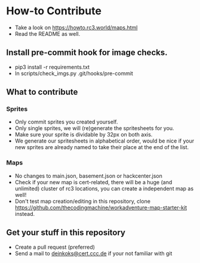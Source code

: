 # How-to Contribute

* Take a look on https://howto.rc3.world/maps.html
* Read the README as well.

## Install pre-commit hook for image checks.
* pip3 install -r requirements.txt
* ln scripts/check_imgs.py .git/hooks/pre-commit

## What to contribute
### Sprites
* Only commit sprites you created yourself.
* Only single sprites, we will (re)generate the spritesheets for you.
* Make sure your sprite is dividable by 32px on both axis.
* We generate our spritesheets in alphabetical order, would be nice if your new sprites are already named to take their place at the end of the list.

### Maps
* No changes to main.json, basement.json or hackcenter.json
* Check if your new map is cert-related, there will be a huge (and unlimited) cluster of rc3 locations, you can create a independent map as well!
* Don't test map creation/editing in this repository, clone https://github.com/thecodingmachine/workadventure-map-starter-kit instead.

## Get your stuff in this repository
* Create a pull request (preferred)
* Send a mail to deinkoks@cert.ccc.de if your not familiar with git
